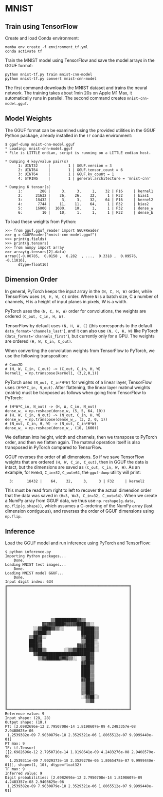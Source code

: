 # MNIST

## Train using TensorFlow

Create and load Conda environment:

    mamba env create -f environment_tf.yml
    conda activate tf

Train the MNIST model using TensorFlow and save the model arrays in the GGUF
format:

    python mnist-tf.py train mnist-cnn-model
    python mnist-tf.py convert mnist-cnn-model

The first command downloads the MNIST dataset and trains the neural network.
The training takes about 1min 20s on Apple M1 Max, it automatically runs in
parallel. The second command creates `mnist-cnn-model.gguf`.

## Model Weights

The GGUF format can be examined using the provided utilities in the GGUF Python
package, already installed in the `tf` conda environment:

    $ gguf-dump mnist-cnn-model.gguf
    * Loading: mnist-cnn-model.gguf
    * File is LITTLE endian, script is running on a LITTLE endian host.

    * Dumping 4 key/value pair(s)
          1: UINT32     |        1 | GGUF.version = 3
          2: UINT64     |        1 | GGUF.tensor_count = 6
          3: UINT64     |        1 | GGUF.kv_count = 1
          4: STRING     |        1 | general.architecture = 'mnist-cnn'

    * Dumping 6 tensor(s)
          1:        288 |     3,     3,     1,    32 | F16     | kernel1
          2:      21632 |    26,    26,    32,     1 | F32     | bias1
          3:      18432 |     3,     3,    32,    64 | F16     | kernel2
          4:       7744 |    11,    11,    64,     1 | F32     | bias2
          5:      16000 |  1600,    10,     1,     1 | F32     | dense_w
          6:         10 |    10,     1,     1,     1 | F32     | dense_b

To load these weights from Python:

    >>> from gguf.gguf_reader import GGUFReader
    >>> g = GGUFReader("mnist-cnn-model.gguf")
    >>> print(g.fields)
    >>> print(g.tensors)
    >>> from numpy import array
    >>> array(g.tensors[2].data)
    array([-0.00785,  0.0158 ,  0.282  , ...,  0.3318 ,  0.09576, -0.11816],
          dtype=float16)

## Dimension Order

In general, PyTorch keeps the input array in the `(N, C, H, W)` order, while
TensorFlow uses `(N, H, W, C)` order. Where `N` is a batch size, C a number of
channels, H is a height of input planes in pixels, W is a width.

PyTorch uses the `(N, C, H, W)` order for convolutions, the weights are ordered
`(C_out, C_in, H, W)`.

TensorFlow by default uses `(N, H, W, C)` (this corresponds to the default
`data_format='channels_last'`), and it can also use `(N, C, H, W)` like PyTorch
(`data_format='channels_first'`), but currently only for a GPU.
The weights are ordered `(H, W, C_in, C_out)`.

When converting the convolution weights from TensorFlow to PyTorch, we use the
following transposition:

    # Conv2D
    # (H, W, C_in, C_out) -> (C_out, C_in, H, W)
    kernel1_ = np.transpose(kernel1, (3,2,0,1))

PyTorch uses `(N_out, C_in*H*W)` for weights of a linear layer, TensorFlow uses
`(H*W*C_in, N_out)`. After flattening, the linear layer matmul weights (matrix)
must be tranposed as follows when going from TensorFlow to PyTorch:

    # (H*W*C_in, N_out) -> (H, W, C_in, N_out)
    dense_w_ = np.reshape(dense_w, (5, 5, 64, 10))
    # (H, W, C_in, N_out) -> (N_out, C_in, H, W)
    dense_w_ = np.transpose(dense_w_, (3, 2, 0, 1))
    # (N_out, C_in, H, W) -> (N_out, C_in*H*W)
    dense_w_ = np.reshape(dense_w_, (10, 1600))

We deflatten into height, width and channels, then we transpose to PyTorch
order, and then we flatten again. The matmul operation itself is also
transposed in PyTorch compared to TensorFlow.

GGUF reverses the order of all dimensions. So if we save TensorFlow weights
that are ordered `(H, W, C_in, C_out)`, then in GGUF the data is intact, but
the dimensions are saved as `(C_out, C_in, W, H)`. As an example, for `H=W=3`,
`C_in=32`, `C_out=64`, the `gguf-dump` utility will print:

      3:      18432 |    64,    32,     3,     3 | F32     | kernel2

This must be read from right to left to recover the actual dimension order that
the data was saved in `(H=3, W=3, C_in=32, C_out=64)`. When we create a NumPy
array from GGUF data, we thus use `np.reshape(g.data, np.flip(g.shape))`, which
assumes a C-ordering of the NumPy array (last dimension contiguous), and
reverses the order of GGUF dimensions using `np.flip`.


## Inference

Load the GGUF model and run inference using PyTorch and TensorFlow:

    $ python inference.py
    Importing Python packages...
        Done.
    Loading MNIST test images...
        Done.
    Loading MNIST model GGUF...
        Done.
    Input digit index: 634
    ╔════════════════════════════════════════════════════════╗
    ║                                                        ║
    ║                                                        ║
    ║                                                        ║
    ║                                                        ║
    ║                                                        ║
    ║                                                        ║
    ║                                                        ║
    ║                    ▒▒██████████▓▓▒▒                    ║
    ║                ▓▓▓▓▓▓████▓▓▓▓▓▓████▒▒░░                ║
    ║            ░░▓▓████▓▓▒▒░░      ▒▒██████▒▒              ║
    ║            ▓▓████▒▒              ██████▒▒              ║
    ║          ▒▒██▓▓░░                ▓▓████▒▒              ║
    ║          ████▓▓                  ▒▒████░░              ║
    ║          ████▓▓                ▓▓▓▓████░░              ║
    ║          ▓▓████▒▒        ░░▒▒▓▓████████░░              ║
    ║            ▓▓████████████████████████▓▓                ║
    ║              ▒▒▓▓██████▓▓▓▓▒▒░░  ▒▒██▓▓                ║
    ║                                  ▓▓██▓▓                ║
    ║                                  ████▒▒                ║
    ║                                  ████▒▒                ║
    ║                                  ████▒▒                ║
    ║                                  ▓▓██▒▒                ║
    ║                                  ▒▒██▓▓                ║
    ║                                  ▒▒██▓▓                ║
    ║                                  ▒▒██▓▓                ║
    ║                                  ░░▓▓██░░              ║
    ║                                    ▒▒▓▓                ║
    ║                                                        ║
    ╚════════════════════════════════════════════════════════╝
    Reference value: 9
    Input shape: (28, 28)
    Output shape: (10,)
    PT: [2.6982696e-12 2.7950708e-14 1.8198607e-09 4.2483357e-08 2.9408625e-06
     1.2539382e-09 7.9030879e-18 2.3529321e-06 1.8065512e-07 9.9999440e-01]
    PT max: 9
    TF: tf.Tensor(
    [[2.6982696e-12 2.7950710e-14 1.8198641e-09 4.2483276e-08 2.9408570e-06
      1.2539311e-09 7.9029373e-18 2.3529278e-06 1.8065478e-07 9.9999440e-01]], shape=(1, 10), dtype=float32)
    TF max: 9
    Inferred value: 9
    Digit probabilities: [2.6982696e-12 2.7950708e-14 1.8198607e-09 4.2483357e-08 2.9408625e-06
     1.2539382e-09 7.9030879e-18 2.3529321e-06 1.8065512e-07 9.9999440e-01]
